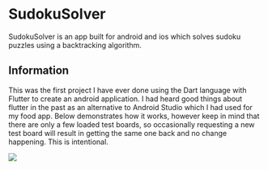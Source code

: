 # SudokuSolver

SudokuSolver is an app built for android and ios which solves sudoku puzzles using a backtracking algorithm.

## Information
This was the first project I have ever done using the Dart language with Flutter to create an android application. I had heard good things about flutter in the past as an alternative to Android Studio which I had used for my food app. Below demonstrates how it works, however keep in mind that there are only a few loaded test boards, so occasionally requesting a new test board will result in getting the same one back and no change happening. This is intentional.

![](https://github.com/tsunamiyama/SudokuSolverApp/blob/master/sudokuSolveExample.gif)
